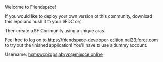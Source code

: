 Welcome to Friendspace! 

If you would like to deploy your own version of this community, download this repo and push it to your SFDC org.

Then create a SF Community using a unique alias.

Feel free to log on to https://friendspace-developer-edition.na123.force.com to try out the finished application! You'll have to use a dummy account.

Username: hdmswcpitgpsjabvyp@miucce.online
